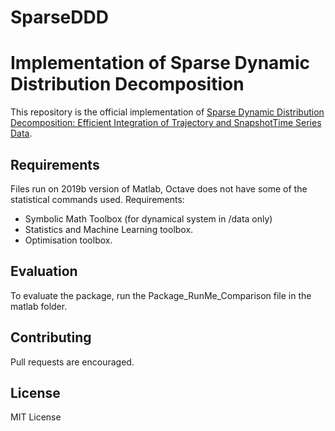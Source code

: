 # SparseDDD

Implementation of Sparse Dynamic Distribution Decomposition
=======

This repository is the official implementation of [Sparse Dynamic Distribution Decomposition: Efficient Integration of Trajectory and SnapshotTime Series Data](https://arxiv.org/abs/2006.05138). 


## Requirements


Files run on 2019b version of Matlab, Octave does not have some of the statistical commands used. 
Requirements:
- Symbolic Math Toolbox (for dynamical system in /data only)
- Statistics and Machine Learning toolbox.
- Optimisation toolbox.


## Evaluation


To evaluate the package, run the Package_RunMe_Comparison file in the matlab folder. 

## Contributing
Pull requests are encouraged. 

## License
MIT License


